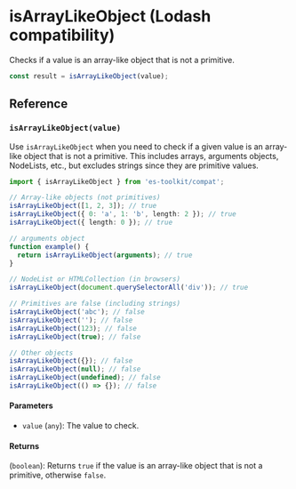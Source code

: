 # isArrayLikeObject (Lodash compatibility)

Checks if a value is an array-like object that is not a primitive.

```typescript
const result = isArrayLikeObject(value);
```

## Reference

### `isArrayLikeObject(value)`

Use `isArrayLikeObject` when you need to check if a given value is an array-like object that is not a primitive. This includes arrays, arguments objects, NodeLists, etc., but excludes strings since they are primitive values.

```typescript
import { isArrayLikeObject } from 'es-toolkit/compat';

// Array-like objects (not primitives)
isArrayLikeObject([1, 2, 3]); // true
isArrayLikeObject({ 0: 'a', 1: 'b', length: 2 }); // true
isArrayLikeObject({ length: 0 }); // true

// arguments object
function example() {
  return isArrayLikeObject(arguments); // true
}

// NodeList or HTMLCollection (in browsers)
isArrayLikeObject(document.querySelectorAll('div')); // true

// Primitives are false (including strings)
isArrayLikeObject('abc'); // false
isArrayLikeObject(''); // false
isArrayLikeObject(123); // false
isArrayLikeObject(true); // false

// Other objects
isArrayLikeObject({}); // false
isArrayLikeObject(null); // false
isArrayLikeObject(undefined); // false
isArrayLikeObject(() => {}); // false
```

#### Parameters

- `value` (`any`): The value to check.

#### Returns

(`boolean`): Returns `true` if the value is an array-like object that is not a primitive, otherwise `false`.